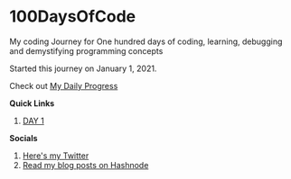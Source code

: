 # 100DaysOfCode

My coding Journey for One hundred days of coding, learning, debugging and demystifying programming concepts

Started this journey on January 1, 2021.

Check out [My Daily Progress](./MyDailyProgress.md)

**Quick Links**
1. [DAY 1](./Day-1/notes.md)

**Socials**
1. [Here's my Twitter](https://twitter.com/umuks_)
2. [Read my blog posts on Hashnode](https://godswillumukoro.hashnode.dev/)


